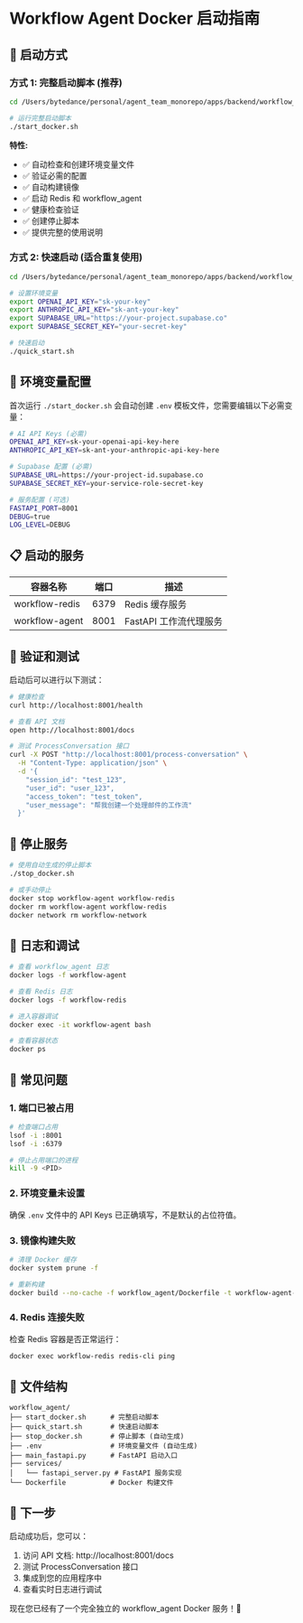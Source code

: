 # Workflow Agent Docker 启动指南

## 🚀 启动方式

### 方式 1: 完整启动脚本 (推荐)

```bash
cd /Users/bytedance/personal/agent_team_monorepo/apps/backend/workflow_agent

# 运行完整启动脚本
./start_docker.sh
```

**特性:**
- ✅ 自动检查和创建环境变量文件
- ✅ 验证必需的配置
- ✅ 自动构建镜像
- ✅ 启动 Redis 和 workflow_agent
- ✅ 健康检查验证
- ✅ 创建停止脚本
- ✅ 提供完整的使用说明

### 方式 2: 快速启动 (适合重复使用)

```bash
cd /Users/bytedance/personal/agent_team_monorepo/apps/backend/workflow_agent

# 设置环境变量
export OPENAI_API_KEY="sk-your-key"
export ANTHROPIC_API_KEY="sk-ant-your-key"  
export SUPABASE_URL="https://your-project.supabase.co"
export SUPABASE_SECRET_KEY="your-secret-key"

# 快速启动
./quick_start.sh
```

## 📝 环境变量配置

首次运行 `./start_docker.sh` 会自动创建 `.env` 模板文件，您需要编辑以下必需变量：

```bash
# AI API Keys (必需)
OPENAI_API_KEY=sk-your-openai-api-key-here
ANTHROPIC_API_KEY=sk-ant-your-anthropic-api-key-here

# Supabase 配置 (必需)
SUPABASE_URL=https://your-project-id.supabase.co
SUPABASE_SECRET_KEY=your-service-role-secret-key

# 服务配置 (可选)
FASTAPI_PORT=8001
DEBUG=true
LOG_LEVEL=DEBUG
```

## 📋 启动的服务

| 容器名称 | 端口 | 描述 |
|----------|------|------|
| workflow-redis | 6379 | Redis 缓存服务 |
| workflow-agent | 8001 | FastAPI 工作流代理服务 |

## 🧪 验证和测试

启动后可以进行以下测试：

```bash
# 健康检查
curl http://localhost:8001/health

# 查看 API 文档
open http://localhost:8001/docs

# 测试 ProcessConversation 接口
curl -X POST "http://localhost:8001/process-conversation" \
  -H "Content-Type: application/json" \
  -d '{
    "session_id": "test_123",
    "user_id": "user_123", 
    "access_token": "test_token",
    "user_message": "帮我创建一个处理邮件的工作流"
  }'
```

## 🛑 停止服务

```bash
# 使用自动生成的停止脚本
./stop_docker.sh

# 或手动停止
docker stop workflow-agent workflow-redis
docker rm workflow-agent workflow-redis
docker network rm workflow-network
```

## 📄 日志和调试

```bash
# 查看 workflow_agent 日志
docker logs -f workflow-agent

# 查看 Redis 日志  
docker logs -f workflow-redis

# 进入容器调试
docker exec -it workflow-agent bash

# 查看容器状态
docker ps
```

## 🔧 常见问题

### 1. 端口已被占用
```bash
# 检查端口占用
lsof -i :8001
lsof -i :6379

# 停止占用端口的进程
kill -9 <PID>
```

### 2. 环境变量未设置
确保 `.env` 文件中的 API Keys 已正确填写，不是默认的占位符值。

### 3. 镜像构建失败
```bash
# 清理 Docker 缓存
docker system prune -f

# 重新构建
docker build --no-cache -f workflow_agent/Dockerfile -t workflow-agent-fastapi .
```

### 4. Redis 连接失败
检查 Redis 容器是否正常运行：
```bash
docker exec workflow-redis redis-cli ping
```

## 📁 文件结构

```
workflow_agent/
├── start_docker.sh      # 完整启动脚本
├── quick_start.sh       # 快速启动脚本  
├── stop_docker.sh       # 停止脚本 (自动生成)
├── .env                 # 环境变量文件 (自动生成)
├── main_fastapi.py      # FastAPI 启动入口
├── services/
│   └── fastapi_server.py # FastAPI 服务实现
└── Dockerfile           # Docker 构建文件
```

## 🎯 下一步

启动成功后，您可以：

1. 访问 API 文档: http://localhost:8001/docs
2. 测试 ProcessConversation 接口
3. 集成到您的应用程序中
4. 查看实时日志进行调试

现在您已经有了一个完全独立的 workflow_agent Docker 服务！🎉